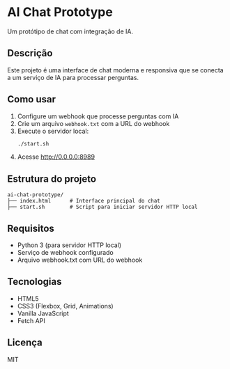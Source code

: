 # AI Chat Prototype

Um protótipo de chat com integração de IA.

## Descrição

Este projeto é uma interface de chat moderna e responsiva que se conecta a um serviço de IA para processar perguntas.

## Como usar

1. Configure um webhook que processe perguntas com IA
2. Crie um arquivo `webhook.txt` com a URL do webhook
3. Execute o servidor local:
   ```bash
   ./start.sh
   ```
4. Acesse http://0.0.0.0:8989

## Estrutura do projeto

```
ai-chat-prototype/
├── index.html      # Interface principal do chat
├── start.sh        # Script para iniciar servidor HTTP local
```

## Requisitos

- Python 3 (para servidor HTTP local)
- Serviço de webhook configurado
- Arquivo webhook.txt com URL do webhook

## Tecnologias

- HTML5
- CSS3 (Flexbox, Grid, Animations)
- Vanilla JavaScript
- Fetch API

## Licença

MIT
